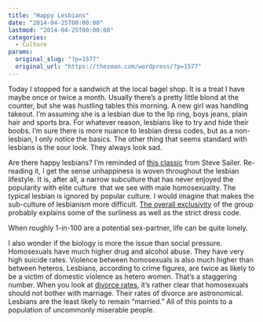 ```yaml
---
title: "Happy Lesbians"
date: "2014-04-25T00:00:00"
lastmod: "2014-04-25T00:00:00"
categories:
  - Culture
params:
  original_slug: "?p=1577"
  original_url: "https://thezman.com/wordpress/?p=1577"
---
```


Today I stopped for a sandwich at the local bagel shop. It is a treat I
have maybe once or twice a month. Usually there’s a pretty little blond
at the counter, but she was hustling tables this morning. A new girl was
handling takeout. I’m assuming she is a lesbian due to the lip ring,
boys jeans, plain hair and sports bra. For whatever reason, lesbians
like to try and hide their boobs. I’m sure there is more nuance to
lesbian dress codes, but as a non-lesbian, I only notice the basics. The
other thing that seems standard with lesbians is the sour look. They
always look sad.

Are there happy lesbians? I’m reminded of
<a href="http://www.isteve.com/golf_lesbians_nabisco.htm"
rel="noopener noreferrer" target="_blank">this classic</a> from Steve
Sailer. Re-reading it, I get the sense unhappiness is woven throughout
the lesbian lifestyle. It is, after all, a narrow subculture that has
never enjoyed the popularity with elite culture  that we see with male
homosexuality. The typical lesbian is ignored by popular culture. I
would imagine that makes the sub-culture of lesbianism more difficult.
<a
href="http://lesbianlife.about.com/od/lesbiansex/a/SameSexBehavior.htm"
rel="noopener noreferrer" target="_blank">The overall exclusivity</a> of
the group probably explains some of the surliness as well as the strict
dress code.

When roughly 1-in-100 are a potential sex-partner, life can be quite
lonely.

I also wonder if the biology is more the issue than social pressure.
Homosexuals have much higher drug and alcohol abuse. They have very high
suicide rates. Violence between homosexuals is also much higher than
between heteros. Lesbians, according to crime figures, are twice as
likely to be a victim of domestic violence as hetero women. That’s a
staggering number. When you look at <a
href="http://well.blogs.nytimes.com/2013/07/01/gay-marriage-same-but-different/?_php=true&amp;_type=blogs&amp;_r=0"
rel="noopener noreferrer" target="_blank">divorce rates</a>, it’s rather
clear that homosexuals should not bother with marriage. Their rates of
divorce are astronomical. Lesbians are the least likely to remain
“married.” All of this points to a population of uncommonly miserable
people.
